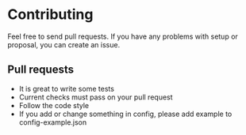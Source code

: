 # Contributing

Feel free to send pull requests. If you have any problems with setup or proposal, you can create an issue.

## Pull requests

- It is great to write some tests
- Current checks must pass on your pull request
- Follow the code style
- If you add or change something in config, please add example to config-example.json

